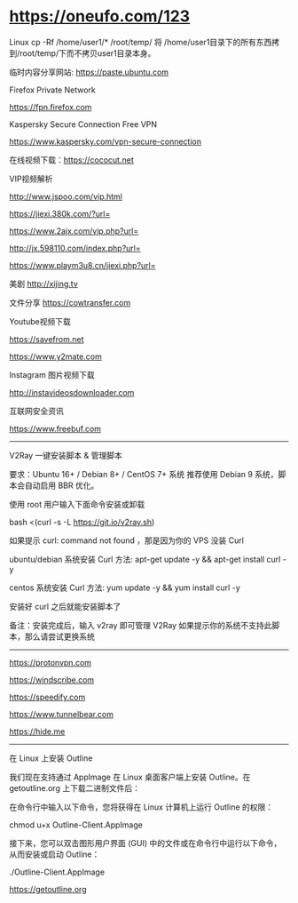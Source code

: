 ﻿# https://oneufo.com/123
 
 Linux
cp -Rf /home/user1/* /root/temp/
将 /home/user1目录下的所有东西拷到/root/temp/下而不拷贝user1目录本身。

临时内容分享网站:
https://paste.ubuntu.com
 
 
 Firefox Private Network
 
 https://fpn.firefox.com
 
 
 Kaspersky Secure Connection Free VPN 
 
 https://www.kaspersky.com/vpn-secure-connection
 

在线视频下载：https://cococut.net
 
 
 VIP视频解析

http://www.jspoo.com/vip.html

https://jiexi.380k.com/?url=

https://www.2ajx.com/vip.php?url=

http://jx.598110.com/index.php?url=

https://www.playm3u8.cn/jiexi.php?url=


美剧
http://xijing.tv

文件分享
https://cowtransfer.com

Youtube视频下载

https://savefrom.net

https://www.y2mate.com

Instagram 图片视频下载

http://instavideosdownloader.com


互联网安全资讯

https://www.freebuf.com

______________________________________________________________________________________

V2Ray 一键安装脚本 & 管理脚本

要求：Ubuntu 16+ / Debian 8+ / CentOS 7+ 系统
推荐使用 Debian 9 系统，脚本会自动启用 BBR 优化。

使用 root 用户输入下面命令安装或卸载

bash <(curl -s -L https://git.io/v2ray.sh)

如果提示 curl: command not found ，那是因为你的 VPS 没装 Curl

ubuntu/debian 系统安装 Curl 方法: apt-get update -y && apt-get install curl -y

centos 系统安装 Curl 方法: yum update -y && yum install curl -y

安装好 curl 之后就能安装脚本了

备注：安装完成后，输入 v2ray 即可管理 V2Ray
如果提示你的系统不支持此脚本，那么请尝试更换系统

____________________________________________________________________________________________


https://protonvpn.com

https://windscribe.com

https://speedify.com

https://www.tunnelbear.com

https://hide.me
______________________________________________________________________________________________
在 Linux 上安装 Outline

我们现在支持通过 Applmage 在 Linux 桌面客户端上安装 Outline。在 getoutline.org 上下载二进制文件后：

在命令行中输入以下命令，您将获得在 Linux 计算机上运行 Outline 的权限：

chmod u+x Outline-Client.AppImage


接下来，您可以双击图形用户界面 (GUI) 中的文件或在命令行中运行以下命令，从而安装或启动 Outline：

./Outline-Client.AppImage

https://getoutline.org

